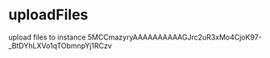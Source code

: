 # uploadFiles
upload files to instance
5MCCmazyryAAAAAAAAAAGJrc2uR3xMo4CjoK97-_BtDYhLXVo1qTObmnpYj1RCzv
